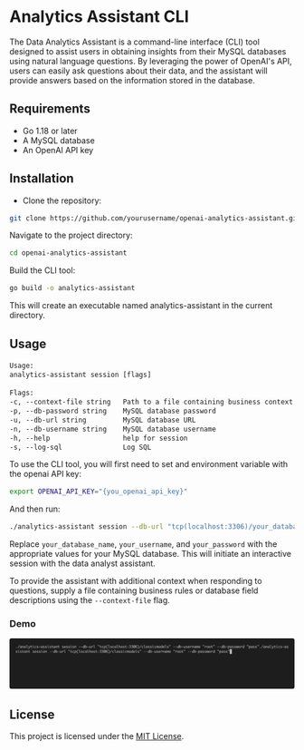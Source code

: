 # Analytics Assistant CLI
The Data Analytics Assistant is a command-line interface (CLI) tool designed to assist users in obtaining insights from their MySQL databases using natural language questions. By leveraging the power of OpenAI's API, users can easily ask questions about their data, and the assistant will provide answers based on the information stored in the database.

## Requirements
- Go 1.18 or later
- A MySQL database
- An OpenAI API key
## Installation
- Clone the repository:
```bash
git clone https://github.com/yourusername/openai-analytics-assistant.git
```
Navigate to the project directory:
```bash
cd openai-analytics-assistant
```
Build the CLI tool:
```bash
go build -o analytics-assistant
```
This will create an executable named analytics-assistant in the current directory.

## Usage
```
Usage:
analytics-assistant session [flags]

Flags:
-c, --context-file string   Path to a file containing business context
-p, --db-password string    MySQL database password
-u, --db-url string         MySQL database URL
-n, --db-username string    MySQL database username
-h, --help                  help for session
-s, --log-sql               Log SQL
```

To use the CLI tool, you will first need to set and environment variable with the openai API key:
```bash
export OPENAI_API_KEY="{you_openai_api_key}"
```

And then run:
```bash
./analytics-assistant session --db-url "tcp(localhost:3306)/your_database_name" --db-username "your_username" --db-password "your_password"
```
Replace `your_database_name`, `your_username`, and `your_password` with the appropriate values for your MySQL database. This will initiate an interactive session with the data analyst assistant.

To provide the assistant with additional context when responding to questions, supply a file containing business rules or database field descriptions using the `--context-file` flag.

### Demo
![DEMO_1](./assets/demo_1.gif)

## License
This project is licensed under the [MIT License](./LICENSE).